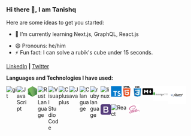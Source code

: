 ### Hi there 👋, I am Tanishq 

Here are some ideas to get you started:

<!-- - 🔭 I’m currently working on ... --> 
- 🌱 I’m currently learning Next.js, GraphQL, React.js
<!-- - 👯 I’m looking to collaborate on ... -->
<!-- - 🤔 I’m looking for help with ... -->
<!-- - 💬 Ask me about ... -->
<!-- - 📫 How to reach me: ... -->
- 😄 Pronouns: he/him
- ⚡ Fun fact: I can solve a rubik's cube under 15 seconds.

[LinkedIn](https://www.linkedin.com/in/tanishq-singla-520431192/) **|**
[Twitter](https://twitter.com/mainTanishq)

**Languages and Technologies I have used:**

<img align="left" src="https://avatars3.githubusercontent.com/u/18133?s=200&v=4" alt="git" width=28px />
<img align="left" src="https://upload.wikimedia.org/wikipedia/commons/6/6a/JavaScript-logo.png" alt="JavaScript" width=28px />
<img align="left" src="https://raw.githubusercontent.com/github/explore/80688e429a7d4ef2fca1e82350fe8e3517d3494d/topics/nodejs/nodejs.png" alt="NodeJs" width=28px />
<img align="left" src="https://user-images.githubusercontent.com/739070/62526177-3fcb4700-b828-11e9-8c7a-4e31dbf65dc7.png" alt="Rust Language" width=28px />
<img align="left" src="https://upload.wikimedia.org/wikipedia/commons/thumb/9/9a/Visual_Studio_Code_1.35_icon.svg/1200px-Visual_Studio_Code_1.35_icon.svg.png" alt="Visual Studio Code" width=28px />
<img align="left" src="https://upload.wikimedia.org/wikipedia/commons/1/18/ISO_C%2B%2B_Logo.svg" alt="C plus plus" width=28px />
<img align="left" src="https://upload.wikimedia.org/wikipedia/en/3/30/Java_programming_language_logo.svg" alt="Java" width=28px />
<img align="left" src="https://encrypted-tbn0.gstatic.com/images?q=tbn%3AANd9GcTszjiaVFVusgdG8vWy8b3K67aEtJt545LjpQ&usqp=CAU" alt="C language" width=28px />
<img align="left" src="https://upload.wikimedia.org/wikipedia/commons/thumb/7/73/Ruby_logo.svg/1024px-Ruby_logo.svg.png" alt="ruby language" width=28px />
<img align="left" src="https://upload.wikimedia.org/wikipedia/commons/thumb/3/3c/TuxFlat.svg/149px-TuxFlat.svg.png" alt="linux" width=28px />

<img align="left" src="https://raw.githubusercontent.com/github/explore/80688e429a7d4ef2fca1e82350fe8e3517d3494d/topics/typescript/typescript.png" alt="Typescript" width=28px />
<img align="left" src="https://raw.githubusercontent.com/github/explore/80688e429a7d4ef2fca1e82350fe8e3517d3494d/topics/html/html.png" alt="HTML" width=28px />
<img align="left" src="https://raw.githubusercontent.com/github/explore/80688e429a7d4ef2fca1e82350fe8e3517d3494d/topics/css/css.png" alt="CSS" width=28px />
<img align="left" src="https://raw.githubusercontent.com/github/explore/80688e429a7d4ef2fca1e82350fe8e3517d3494d/topics/markdown/markdown.png" alt="Markdown" width=28px />
<img align="left" src="https://raw.githubusercontent.com/github/explore/80688e429a7d4ef2fca1e82350fe8e3517d3494d/topics/mongodb/mongodb.png" alt="MongoDB" width=40px />
<img align="left" src="https://raw.githubusercontent.com/github/explore/80688e429a7d4ef2fca1e82350fe8e3517d3494d/topics/jquery/jquery.png" alt="JQuery" width=48px />
<img align="left" src="https://raw.githubusercontent.com/github/explore/80688e429a7d4ef2fca1e82350fe8e3517d3494d/topics/bootstrap/bootstrap.png" alt="Bootstrap" width=28px />
<br />
<br />
<img align="left" src="https://upload.wikimedia.org/wikipedia/commons/thumb/a/a7/React-icon.svg/1200px-React-icon.svg.png" alt="React" width=48px />
<img align="left" src="https://raw.githubusercontent.com/github/explore/80688e429a7d4ef2fca1e82350fe8e3517d3494d/topics/sass/sass.png" alt="sass" width=28px />
